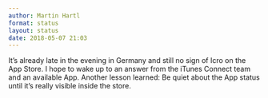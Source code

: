 ```yaml
---
author: Martin Hartl
format: status
layout: status
date: 2018-05-07 21:03
---
```

It’s already late in the evening in Germany and still no sign of Icro on the App Store. I hope to wake up to an answer from the iTunes Connect team and an available App.
Another lesson learned: Be quiet about the App status until it’s really visible inside the store.